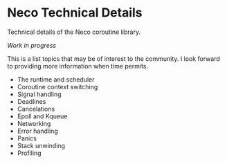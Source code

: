 # Neco Technical Details

Technical details of the Neco coroutine library.

_Work in progress_

This is a list topics that may be of interest to the community. 
I look forward to providing more information when time permits.

- The runtime and scheduler
- Coroutine context switching
- Signal handling
- Deadlines
- Cancelations
- Epoll and Kqueue
- Networking
- Error handling
- Panics
- Stack unwinding
- Profiling
